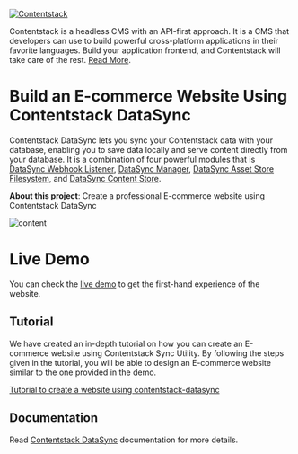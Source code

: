 [![Contentstack](https://www.contentstack.com/docs/static/images/contentstack.png)](https://www.contentstack.com/)

Contentstack is a headless CMS with an API-first approach. It is a CMS that developers can use to build powerful cross-platform applications in their favorite languages. Build your application frontend, and Contentstack will take care of the rest. [Read More](https://www.contentstack.com/).

# Build an E-commerce Website Using Contentstack DataSync

Contentstack DataSync lets you sync your Contentstack data with your database, enabling you to save data locally and serve content directly from your database. It is a combination of four powerful modules that is [DataSync Webhook Listener](https://github.com/contentstack/contentstack-content-store-mongodb/blob/master), [DataSync Manager](https://github.com/contentstack/contentstack-content-store-mongodb/blob/master), [DataSync Asset Store Filesystem](https://github.com/contentstack/contentstack-asset-store-filesystem), and [DataSync Content Store](https://github.com/contentstack/contentstack-content-store-filesystem). 

**About this project**: Create a professional E-commerce website using Contentstack DataSync

![content](https://images.contentstack.io/v3/assets/blt051119facd0f6bb6/bltcd7bb51011e42af4/5c583c679199a5c10b388b51/Screenshot_from_2019-02-04_18-50-08.png)

# Live Demo
You can check the [live demo](https://sync-utility-ecommerce-website.herokuapp.com/) to get the first-hand experience of the website.
## Tutorial
We have created an in-depth tutorial on how you can create an E-commerce website using Contentstack Sync Utility. By following the steps given in the tutorial, you will be able to design an E-commerce website similar to the one provided in the demo.

[Tutorial to create a website using contentstack-datasync](https://www.contentstack.com/docs/example-apps/example-website-using-contentstack-datasync)

## Documentation
Read [Contentstack DataSync](https://www.contentstack.com/docs/guide/synchronization/contentstack-datasync) documentation for more details.

